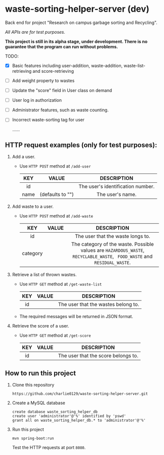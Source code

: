 # waste-sorting-helper-server (dev)

Back end for project "Research on campus garbage sorting and Recycling".

*All APIs are for test purposes.*

**This project is still in its alpha stage,  under development. There is no guarantee that the program can run without problems.**

 TODO:

- [x] Basic features including user-addition, waste-addition, waste-list-retrieving and score-retrieving

- [ ] Add weight property to wastes

- [ ] Update the "score" field in User class on demand

- [ ] User log in authorization

- [ ] Administrator features, such as waste counting.

- [ ] Incorrect waste-sorting tag for user

  ......



## HTTP request examples (only for test purposes):

1. Add a user.

   - Use `HTTP POST` method at `/add-user`

     | KEY  |      VALUE       |            DESCRIPTION            |
     | :--: | :--------------: | :-------------------------------: |
     |  id  |                  | The user's identification number. |
     | name | (defaults to "") |         The user's name.          |
   
2. Add waste to a user.

   - Use `HTTP POST` method at `/add-waste`

     |   KEY    | VALUE |                         DESCRIPTION                          |
     | :------: | :---: | :----------------------------------------------------------: |
     |    id    |       |              The user that the waste longs to.               |
     | category |       | The category of the waste. Possible values are `HAZARDOUS_WASTE`,  `RECYCLABLE_WASTE`, ` FOOD_WASTE` and `RESIDUAL_WASTE`. |

3. Retrieve a list of thrown wastes.
   - Use `HTTP GET` method at `/get-waste-list`

     | KEY  | VALUE |             DESCRIPTION             |
     | :--: | :---: | :---------------------------------: |
     |  id  |       | The user that the wastes belong to. |
     
   - The required messages will be returned in JSON format.
   
4. Retrieve the score of a user.

   - Use `HTTP GET` method at `/get-score`

     | KEY  | VALUE |             DESCRIPTION             |
     | :--: | :---: | :---------------------------------: |
     |  id  |       | The user that the score belongs to. |
     



## How to run this project

1. Clone this repository

   `https://github.com/charlie0129/waste-sorting-helper-server.git`

2. Create a MySQL database

   ```mssql
   create database waste_sorting_helper_db
   create user 'administrator'@'%' identified by 'pswd'
   grant all on waste_sorting_helper_db.* to 'administrator'@'%'
   ```

3. Run this project

   `mvn spring-boot:run`

   Test the HTTP requests at port `8080`.